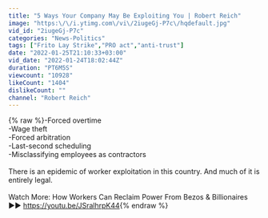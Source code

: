 ```yaml
---
title: "5 Ways Your Company May Be Exploiting You | Robert Reich"
image: "https:\/\/i.ytimg.com\/vi\/2iugeGj-P7c\/hqdefault.jpg"
vid_id: "2iugeGj-P7c"
categories: "News-Politics"
tags: ["Frito Lay Strike","PRO act","anti-trust"]
date: "2022-01-25T21:10:33+03:00"
vid_date: "2022-01-24T18:02:44Z"
duration: "PT6M5S"
viewcount: "10928"
likeCount: "1404"
dislikeCount: ""
channel: "Robert Reich"
---
```

{% raw %}-Forced overtime<br />-Wage theft<br />-Forced arbitration<br />-Last-second scheduling<br />-Misclassifying employees as contractors<br /><br />There is an epidemic of worker exploitation in this country. And much of it is entirely legal.<br /><br />Watch More:  How Workers Can Reclaim Power From Bezos &amp; Billionaires ►► <a rel="nofollow" target="blank" href="https://youtu.be/JSralhrpK44">https://youtu.be/JSralhrpK44</a>{% endraw %}
